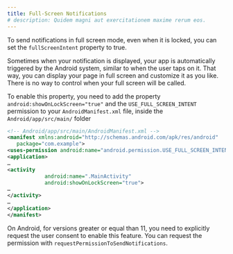 ```yaml
---
title: Full-Screen Notifications
# description: Quidem magni aut exercitationem maxime rerum eos.
---
```


To send notifications in full screen mode, even when it is locked, you can set the `fullScreenIntent` property to true.

Sometimes when your notification is displayed, your app is automatically triggered by the Android system, similar to when the user taps on it. That way, you can display your page in full screen and customize it as you like. There is no way to control when your full screen will be called.

To enable this property, you need to add the property `android:showOnLockScreen="true"` and the `USE_FULL_SCREEN_INTENT` permission to your `AndroidManifest.xml` file, inside the `Android/app/src/main/` folder

```xml
<!-- Android/app/src/main/AndroidManifest.xml -->
<manifest xmlns:android="http://schemas.android.com/apk/res/android"
   package="com.example">
<uses-permission android:name="android.permission.USE_FULL_SCREEN_INTENT" />
<application>
…
<activity
            android:name=".MainActivity"
            android:showOnLockScreen="true">
…
</activity>
…
</application>
</manifest>
```

On Android, for versions greater or equal than 11, you need to explicitly request the user consent to enable this feature. You can request the permission with `requestPermissionToSendNotifications`.
